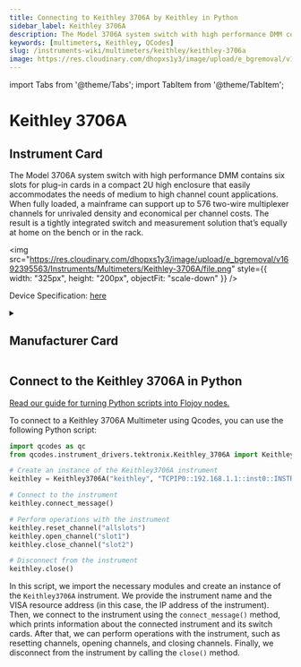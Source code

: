 ```yaml
---
title: Connecting to Keithley 3706A by Keithley in Python
sidebar_label: Keithley 3706A
description: The Model 3706A system switch with high performance DMM contains six slots for plug-in cards in a compact 2U high enclosure that easily accommodates the needs of medium to high channel count applications. When fully loaded, a mainframe can support up to 576 two-wire multiplexer channels for unrivaled density and economical per channel costs. The result is a tightly integrated switch and measurement solution that’s equally at home on the bench or in the rack.
keywords: [multimeters, Keithley, QCodes]
slug: /instruments-wiki/multimeters/keithley/keithley-3706a
image: https://res.cloudinary.com/dhopxs1y3/image/upload/e_bgremoval/v1692395563/Instruments/Multimeters/Keithley-3706A/file.png
---
```


import Tabs from '@theme/Tabs';
import TabItem from '@theme/TabItem';

# Keithley 3706A

## Instrument Card

<div className="flex">

<div>

The Model 3706A system switch with high performance DMM contains six slots for plug-in cards in a compact 2U high enclosure that easily accommodates the needs of medium to high channel count applications. When fully loaded, a mainframe can support up to 576 two-wire multiplexer channels for unrivaled density and economical per channel costs. The result is a tightly integrated switch and measurement solution that’s equally at home on the bench or in the rack.

</div>

<img src="https://res.cloudinary.com/dhopxs1y3/image/upload/e_bgremoval/v1692395563/Instruments/Multimeters/Keithley-3706A/file.png" style={{ width: "325px", height: "200px", objectFit: "scale-down" }} />

</div>

<div className="flex text-center">

<p>Device Specification: <a target="\_blank" href="https://download.tek.com/datasheet/1KW-61232-0_Series_3700A_System_Switch_Multimeter_Datasheet_051122.pdf">here</a></p>

</div>

<details style={{ marginTop: "15px"}}>
<summary><h2>Manufacturer Card</h2></summary>

<img src="https://res.cloudinary.com/dhopxs1y3/image/upload/v1692806202/Instruments/Vendor%20Logos/Keithley.png" style={{ width: "100%", height: "170px",objectFit: "scale-down" }} />

Keithley Instruments is a measurement and instrument company headquartered in Solon, Ohio, that develops, manufactures, markets, and sells data acquisition products, as well as complete systems for high-volume production and assembly testing.

<ul>
  <li>Headquarters: Cleveland, Ohio, United States</li>
  <li>Yearly Revenue (millions, USD): 110.6</li>
  <li>Vendor Website: <a href="https://www.tek.com/en">here</a></li>
</ul>
</details>

## Connect to the Keithley 3706A in Python

[Read our guide for turning Python scripts into Flojoy nodes.](https://docs.flojoy.ai/custom-nodes/creating-custom-node/)
<Tabs>
<TabItem value="QCodes" label="QCodes">

To connect to a Keithley 3706A Multimeter using Qcodes, you can use the following Python script:

```python
import qcodes as qc
from qcodes.instrument_drivers.tektronix.Keithley_3706A import Keithley3706A

# Create an instance of the Keithley3706A instrument
keithley = Keithley3706A("keithley", "TCPIP0::192.168.1.1::inst0::INSTR")

# Connect to the instrument
keithley.connect_message()

# Perform operations with the instrument
keithley.reset_channel("allslots")
keithley.open_channel("slot1")
keithley.close_channel("slot2")

# Disconnect from the instrument
keithley.close()
```

In this script, we import the necessary modules and create an instance of the `Keithley3706A` instrument. We provide the instrument name and the VISA resource address (in this case, the IP address of the instrument). Then, we connect to the instrument using the `connect_message()` method, which prints information about the connected instrument and its switch cards. After that, we can perform operations with the instrument, such as resetting channels, opening channels, and closing channels. Finally, we disconnect from the instrument by calling the `close()` method.

</TabItem>
</Tabs>